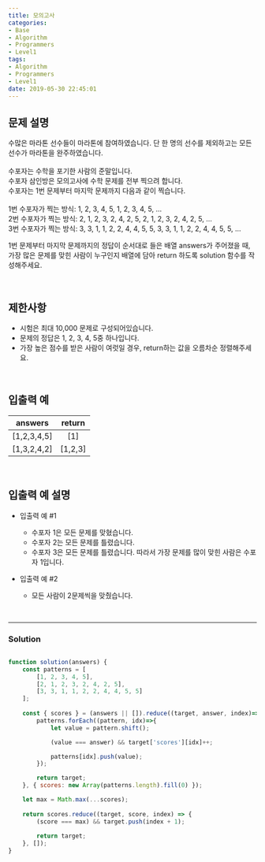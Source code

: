 ```yaml
---
title: 모의고사
categories:
- Base
- Algorithm
- Programmers
- Level1
tags:
- Algorithm
- Programmers
- Level1
date: 2019-05-30 22:45:01
---
```


## 문제 설명
수많은 마라톤 선수들이 마라톤에 참여하였습니다. 단 한 명의 선수를 제외하고는 모든 선수가 마라톤을 완주하였습니다.
<br/>
<br/>
수포자는 수학을 포기한 사람의 준말입니다.<br/>수포자 삼인방은 모의고사에 수학 문제를 전부 찍으려 합니다. <br/>
수포자는 1번 문제부터 마지막 문제까지 다음과 같이 찍습니다.
<br/>
<br/>
1번 수포자가 찍는 방식: 1, 2, 3, 4, 5, 1, 2, 3, 4, 5, ...<br/>
2번 수포자가 찍는 방식: 2, 1, 2, 3, 2, 4, 2, 5, 2, 1, 2, 3, 2, 4, 2, 5, ...<br/>
3번 수포자가 찍는 방식: 3, 3, 1, 1, 2, 2, 4, 4, 5, 5, 3, 3, 1, 1, 2, 2, 4, 4, 5, 5, ...<br/>

1번 문제부터 마지막 문제까지의 정답이 순서대로 들은 배열 answers가 주어졌을 때, 가장 많은 문제를 맞힌 사람이 누구인지 배열에 담아 return 하도록 solution 함수를 작성해주세요.

<br/>

## 제한사항
- 시험은 최대 10,000 문제로 구성되어있습니다.
- 문제의 정답은 1, 2, 3, 4, 5중 하나입니다.
- 가장 높은 점수를 받은 사람이 여럿일 경우, return하는 값을 오름차순 정렬해주세요.

<br/>

## 입출력 예
| answers | return |
|---|:---:|
| [1,2,3,4,5]	| [1] |
| [1,3,2,4,2]	| [1,2,3] |

<br/>

## 입출력 예 설명
- 입출력 예 #1
    - 수포자 1은 모든 문제를 맞혔습니다.
    - 수포자 2는 모든 문제를 틀렸습니다.
    - 수포자 3은 모든 문제를 틀렸습니다.
따라서 가장 문제를 많이 맞힌 사람은 수포자 1입니다.

- 입출력 예 #2
    - 모든 사람이 2문제씩을 맞췄습니다.

<br/>

---

### Solution
    
```javascript

function solution(answers) {
    const patterns = [
        [1, 2, 3, 4, 5],
        [2, 1, 2, 3, 2, 4, 2, 5],
        [3, 3, 1, 1, 2, 2, 4, 4, 5, 5]
    ];
    
    const { scores } = (answers || []).reduce((target, answer, index)=>{
        patterns.forEach((pattern, idx)=>{
            let value = pattern.shift();

            (value === answer) && target['scores'][idx]++;

            patterns[idx].push(value);
        });

        return target;
    }, { scores: new Array(patterns.length).fill(0) });

    let max = Math.max(...scores);
    
    return scores.reduce((target, score, index) => {
        (score === max) && target.push(index + 1);
        
        return target;
    }, []);
}


```
    

